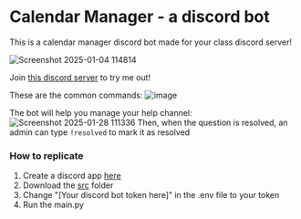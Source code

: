 # Calendar Manager - a discord bot

This is a calendar manager discord bot made for your class discord server!

![Screenshot 2025-01-04 114814](https://github.com/user-attachments/assets/0111bece-daad-4bb5-83fb-00cde16dd67a)

Join [this discord server](https://discord.gg/grmSf58G) to try me out!

These are the common commands:
![image](https://github.com/user-attachments/assets/2a9d5c45-8bc8-45bb-aaec-1ffda37ab437)

The bot will help you manage your help channel:
![Screenshot 2025-01-28 111336](https://github.com/user-attachments/assets/a37efd8b-2f5c-498b-875a-f59d2db49352)
Then, when the question is resolved, an admin can type `!resolved` to mark it as resolved

### How to replicate

1. Create a discord app [here](https://discord.com/developers/applications?new_application=true)
2. Download the [src](https://github.com/anton2026gamca/CalendarManagerDiscordBot/tree/main/src) folder
3. Change "[Your discord bot token here]" in the .env file to your token
4. Run the main.py
